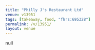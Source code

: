 ```yaml
---
title: "Philly J's Restaurant Ltd"
venue: v13951
tags: [takeaway, food, "fhrs:695328"]
permalink: /v/13951/
layout: venue
---
```

null